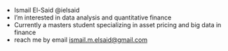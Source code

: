 - Ismail El-Said @ielsaid
- I’m interested in data analysis and quantitative finance
- Currently a masters student specializing in asset pricing and big data in finance
- reach me by email ismail.m.elsaid@gmail.com

<!---
ielsaid/ielsaid is a ✨ special ✨ repository because its `README.md` (this file) appears on your GitHub profile.
You can click the Preview link to take a look at your changes.
--->
